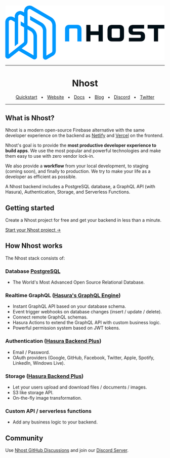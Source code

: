 <div align="center">

![Nhost](assets/nhost-logo.svg)

</div>

<hr />

<div align="center">
  <h1>Nhost</h1>
  <a href="https://docs.nhost.io/quick-start">Quickstart</a>
  <span>&nbsp;&nbsp;•&nbsp;&nbsp;</span>
  <a href="https://nhost.io/">Website</a>
  <span>&nbsp;&nbsp;•&nbsp;&nbsp;</span>
  <a href="https://docs.nhost.io/">Docs</a>
  <span>&nbsp;&nbsp;•&nbsp;&nbsp;</span>
  <a href="https://nhost.io/blog">Blog</a>
  <span>&nbsp;&nbsp;•&nbsp;&nbsp;</span>
  <a href="https://discord.com/invite/9V7Qb2U">Discord</a>
  <span>&nbsp;&nbsp;•&nbsp;&nbsp;</span>
  <a href="https://twitter.com/nhostio">Twitter</a>
  <br />
  <hr />
</div>

## What is Nhost?

Nhost is a modern open-source Firebase alternative with the same developer experience on the backend as [Netlify](http://netlify.com/) and [Vercel](https://vercel.com/) on the frontend.

Nhost's goal is to provide the **most productive developer experience to build apps**. We use the most popular and powerful technologies and make them easy to use with zero vendor lock-in.

We also provide a **workflow** from your local development, to staging (coming soon), and finally to production. We try to make your life as a developer as efficient as possible.

A Nhost backend includes a PostgreSQL database, a GraphQL API (with Hasura), Authentication, Storage, and Serverless Functions.

## Getting started

Create a Nhost project for free and get your backend in less than a minute.

[Start your Nhost project &rarr;](https://console.nhost.io)

## How Nhost works

The Nhost stack consists of:

### Database [PostgreSQL](https://github.com/postgres/postgres)

- The World's Most Advanced Open Source Relational Database.

### Realtime GraphQL ([Hasura's GraphQL Engine](https://github.com/hasura/graphql-engine))

- Instant GraphQL API based on your database schema.
- Event trigger webhooks on database changes (insert / update / delete).
- Connect remote GraphQL schemas.
- Hasura Actions to extend the GraphQL API with custom business logic.
- Powerful permission system based on JWT tokens.

### Authentication ([Hasura Backend Plus](https://github.com/nhost/hasura-backend-plus))

- Email / Password.
- OAuth providers (Google, GitHub, Facebook, Twitter, Apple, Spotify, LinkedIn, Windows Live).

### Storage ([Hasura Backend Plus](https://github.com/nhost/hasura-backend-plus))

- Let your users upload and download files / documents / images.
- S3 like storage API.
- On-the-fly image transformation.

### Custom API / serverless functions

- Add any business logic to your backend.

## Community

Use [Nhost GitHub Discussions](https://github.com/nhost/nhost/discussions) and join our [Discord Server](https://discord.com/invite/9V7Qb2U).
